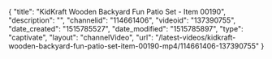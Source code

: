 {
    "title": "KidKraft Wooden Backyard Fun Patio Set - Item 00190",
    "description": "",
    "channelid": "114661406",
    "videoid": "137390755",
    "date_created": "1515785527",
    "date_modified": "1515785897",
    "type": "captivate",
    "layout": "channelVideo",
    "url": "\/latest-videos\/kidkraft-wooden-backyard-fun-patio-set-item-00190-mp4\/114661406-137390755"
}